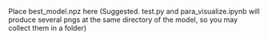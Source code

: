 Place best_model.npz here (Suggested. test.py and para_visualize.ipynb will produce several pngs at the same directory of the model, so you may collect them in a folder)